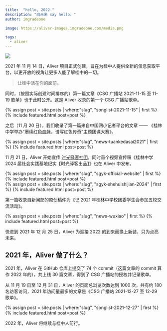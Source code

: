```yaml
---
title:  "hello, 2022."
description: "向未来 say hello。"
author: imgradeone

image: https://aliver-images.imgradeone.com/media.png

tags:
  - aliver
---
```


![](https://aliver-images.imgradeone.com/media.png)

2021 年 11 月 14 日，Aliver 项目正式创建，旨在为桂中人提供全新的信息获取平台，以更开放的视角让更多人能了解桂中的一切。

<aside><blockquote>
让桂中活在你的面前。
</blockquote></aside>

同时，（按照实际创建时间排序的）第一篇文章《CSG 广播站 2021-11-15 至 11-19 歌单》也于此时公开。这是 Aliver 收录的第一个 CSG 广播站歌单。

<aside>
{% assign post = site.posts | where:"slug", "songlist-2021-11-15" | first %}
{% include featured.html post=post %}
</aside>

之后（11 月 20 日），我们收录了第一篇来自中国网小记者平台的文章 —— 《桂林中学举办“赓续红色血脉，谱写红色传奇”主题团课大赛》。

<aside>
{% assign post = site.posts | where:"slug", "news-tuankedasai2021" | first %}
{% include featured.html post=post %}
</aside>

11 月 21 日，Aliver 开始宣传 [时光驿客社团](https://glzx.lfdevs.com/aliver/authors/#sgyk)，同时首个视频宣传稿《桂林中学 2024 届社会实践基地纪实【时光驿客出品】》也在 Aliver 中发布。

<aside>
{% assign post = site.posts | where:"slug", "sgyk-official-website" | first %}
{% include featured.html post=post %}
</aside>
<aside>
{% assign post = site.posts | where:"slug", "sgyk-shehuishijian-2024" | first %}
{% include featured.html post=post %}
</aside>

第一篇收录自新闻部的原创稿件为《记 2021 年桂林中学校团委学生会参加五校交流活动》。

<aside>
{% assign post = site.posts | where:"slug", "news-wuxiao" | first %}
{% include featured.html post=post %}
</aside>

快进到 2021 年 12 月 25 日，Aliver 为迎接 2022 的到来而换上新装，只为点亮未来。

## 2021 年，Aliver 做了什么？

2021 年，Aliver 在 GitHub 仓库上提交了 74 个 commit（这篇文章的 commit 算作 2022 年的），共上线 30 篇文章，得到了 CSG 广播站的授权并记录歌单。

从 11 月 19 日至 12 月 31 日，Aliver 的页面总浏览次数达到 1000 次，共有约 180 名访客访问，2021 年访问量最多的文章是《CSG 广播站 2021-12-27 至 12-29 歌单》。

<aside>
{% assign post = site.posts | where:"slug", "songlist-2021-12-27" | first %}
{% include featured.html post=post %}
</aside>

2022 年，Aliver 将继续与桂中人前行。
